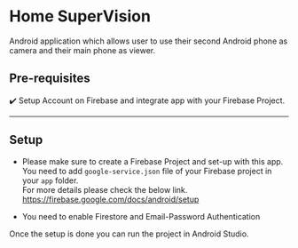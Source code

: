 
# Home SuperVision

Android application which allows user to use their second Android phone as camera and their main phone as viewer. 

## Pre-requisites
 :heavy_check_mark: Setup Account on Firebase and integrate app with your Firebase Project.<br/>

--- 

## Setup

- Please make sure to create a Firebase Project and set-up with this app. You need to add `google-service.json` file of your Firebase project in your `app` folder.
<br/>For more details please check the below link.<br/>
https://firebase.google.com/docs/android/setup

- You need to enable Firestore and Email-Password Authentication

Once the setup is done you can run the project in Android Studio.
